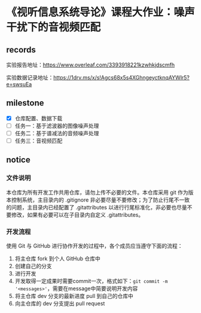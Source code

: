 # 《视听信息系统导论》课程大作业：噪声干扰下的音视频匹配

## records

实验报告地址：https://www.overleaf.com/3393918221kzwhkjdscmfh

实验数据记录地址：https://1drv.ms/x/s!Agcs68x5s4XGhngeyctknqAYWlr5?e=swsuEa

## milestone

- [x] 仓库配置、数据下载 
- [ ] 任务一：基于滤波器的图像噪声处理
- [ ] 任务二：基于谱减法的音频噪声处理
- [ ] 任务三：音视频匹配

## notice

### 文件说明
   
本仓库为所有开发工作共用仓库，请勿上传不必要的文件。本仓库采用 git 作为版本控制系统，主目录内的 .gitignore 非必要尽量不要修改；为了防止行尾不一致的问题，主目录内已经配置了 .gitattributes 以进行行尾标准化，非必要也尽量不要修改，如果有必要可以在子目录内自定义 .gitattributes。

### 开发流程

使用 Git 与 GitHub 进行协作开发的过程中，各个成员应当遵守下面的流程：

1. 将主仓库 fork 到个人 GitHub 仓库中
2. 创建自己的分支
3. 进行开发
4. 开发取得一定成果时需要commit一次，格式如下：`git commit -m '<messages>'`，需要在message中简要说明开发内容
5. 将主仓库 dev 分支的最新进度 pull 到自己的仓库中
6. 向主仓库的 dev 分支提出 pull request
